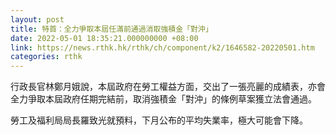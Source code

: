 ```yaml
---
layout: post
title: 特首：全力爭取本屆任滿前通過消取強積金「對沖」
date: 2022-05-01 18:35:21.000000000 +08:00
link: https://news.rthk.hk/rthk/ch/component/k2/1646582-20220501.htm
categories: rthk
---
```


行政長官林鄭月娥說，本屆政府在勞工權益方面，交出了一張亮麗的成績表，亦會全力爭取本屆政府任期完結前，取消強積金「對沖」的條例草案獲立法會通過。

勞工及福利局局長羅致光就預料，下月公布的平均失業率，極大可能會下降。

